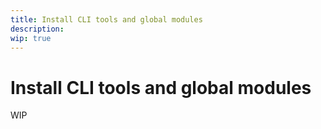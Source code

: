 ```yaml
---
title: Install CLI tools and global modules
description:
wip: true
---
```


# Install CLI tools and global modules

WIP